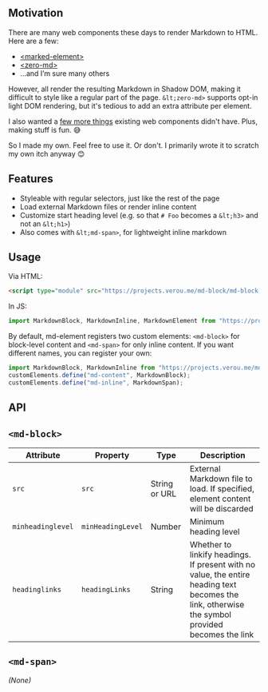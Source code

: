 <section>

# Motivation

There are many web components these days to render Markdown to HTML. Here are a few:

* [&lt;marked-element>](https://github.com/PolymerElements/marked-element)
* [&lt;zero-md>](https://zerodevx.github.io/zero-md/)
* …and I’m sure many others

However, all render the resulting Markdown in Shadow DOM, making it difficult to style like a regular part of the page.
`&lt;zero-md>` supports opt-in light DOM rendering, but it's tedious to add an extra attribute per element.

I also wanted a [few more things](#features) existing web components didn't have. Plus, making stuff is fun. 😅

So I made my own. Feel free to use it. Or don't. I primarily wrote it to scratch my own itch anyway 😊
</section>

<section>

# Features

* Styleable with regular selectors, just like the rest of the page
* Load external Markdown files or render inline content
* Customize start heading level (e.g. so that `# Foo` becomes a `&lt;h3>` and not an `&lt;h1>`)
* Also comes with `&lt;md-span>`, for lightweight inline markdown

</section>

<section>

# Usage

Via HTML:
```html
<script type="module" src="https://projects.verou.me/md-block/md-block.js"></script>
```

In JS:
```js
import MarkdownBlock, MarkdownInline, MarkdownElement from "https://projects.verou.me/md-block/md-block.js"
```

By default, md-element registers two custom elements: `<md-block>` for block-level content and `<md-span>` for only inline content.
If you want different names, you can register your own:

```js
import MarkdownBlock, MarkdownInline from "https://projects.verou.me/md-block/md-block.js"
customElements.define("md-content", MarkdownBlock);
customElements.define("md-inline", MarkdownSpan);
```

</section>

<section>

# API

## `<md-block>`

| Attribute | Property | Type | Description |
|-----------|----------|------|-------------|
| `src` | `src` | String or URL | External Markdown file to load. If specified, element content will be discarded |
| `minheadinglevel` | `minHeadingLevel` | Number | Minimum heading level |
| `headinglinks` | `headingLinks` | String | Whether to linkify headings. If present with no value, the entire heading text becomes the link, otherwise the symbol provided becomes the link |

## `<md-span>`

*(None)*

</section>